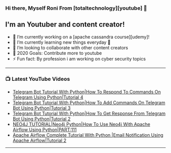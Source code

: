 ### Hi there, Myself Roni From [totaltechnology][youtube] 👋

## I'm an Youtuber and content creator!
- 🔭 I’m currently working on a [apache cassandra course][udemy]!
- 🌱 I’m currently learning new things everyday 🤣
- 👯 I’m looking to collaborate with other content creators
- 🥅 2020 Goals: Contribute more to youtube
- ⚡ Fun fact: By profession i am working on cyber security topics



---

### 📺 Latest YouTube Videos
<!-- YOUTUBE:START -->
- [Telegram Bot Tutorial With Python|How To Respond To Commands On Telegram Using Python|Tutorial 4](https://www.youtube.com/watch?v=JCajwABTt5Y)
- [Telegram Bot Tutorial With Python|How To Add Commands On Telegram Bot Using Python|Tutorial 3](https://www.youtube.com/watch?v=V7G9sTUQq7A)
- [Telegram Bot Tutorial With Python|How To Get Response From Telegram Bot Using Python|Tutorial 2](https://www.youtube.com/watch?v=BeUG7nSwxMo)
- [NEO4J TUTORIAL|Neo4j Python|How To Use Neo4j With Apache Airflow Using Python|PART:111](https://www.youtube.com/watch?v=yhk1fZRGZGU)
- [Apache Airflow Complete Tutorial With Python |Email Notification Using Apache Airflow|Tutorial 2](https://www.youtube.com/watch?v=ztMRyBaO4G0)
<!-- YOUTUBE:END -->

---


